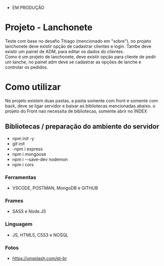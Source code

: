 * EM PRODUÇÃO 

# Projeto - Lanchonete

<p>Teste com base no desafio Thiago (mencionado em "sobre"), no projeto lanchonete deve existir opção de cadastrar clientes e login. Tambe deve existir um painel de ADM, para editar os dados do clientes. 
<br>
Como é um projeto de lanchonete, deve existir opção para cliente de pedir um lanche, no painel adm deve se cadastrar as opções de lanche e controlar os pedidos.
</p>

# Como utilizar
<p>No projeto existem duas pastas, a pasta somente com front e somente com back, deve se ligar servidor e baixar as bibliotecas mencionadas abaixo. o projeto do Front nao necessita de bibliotecas, somente abrir no INDEX</p>

## Bibliotecas / preparação do ambiente do servidor
  -  npm init -y
  -  git init
  -  -npm i express
  -  npm i mongoose
  -  npm i --save-dev nodemon
  -  npm i cors

### Ferramentas 
 - VSCODE, POSTMAN, MongoDB e GITHUB

### Frames
 - SASS e Node.JS

### Linguagem
 - JS, HTML5, CSS3 e NOSQL

### Fotos
  - https://unsplash.com/pt-br

